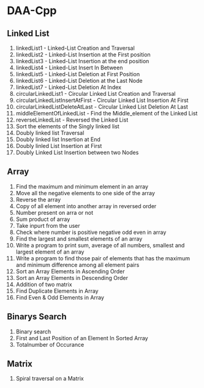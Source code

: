 # DAA-Cpp

## Linked List
1. linkedList1 - Linked-List Creation and Traversal
2. linkedList2 - Linked-List Insertion at the First position
3. linkedList3 - Linked-List Insertion at the end position
4. linkedList4 - Linked-List Insert In Between 
5. linkedList5 - Linked-List Deletion at First Position
6. linkedList6 - Linked-List Deletion at the Last Node
7. linkedList7 - Linked-List Deletion At Index
8. circularLinkedList1 - Circular Linked List Creation and Traversal
9. circularLinkedListInsertAtFirst - Circular Linked List Insertion At First
10. circularLinkedListDeleteAtLast - Circular Linked List Deletion At Last
11. middleElementOfLinkedList - Find the Middle_element of the Linked List
12. reverseLinkedList - Reversed the Linked List
13. Sort the elements of the Singly linked list
14. Doubly linked list Traversal
15. Doubly linked list Insertion at End
16. Doubly linled List Insertion at First
17. Doubly Linked List Insertion between two Nodes


## Array
1. Find the maximum and minimum element in an array
2. Move all the negative elements to one side of the array
3. Reverse the array
4. Copy of all element into another array in reversed order
5. Number present on arra or not
6. Sum product of array
7. Take inpurt from the user
8. Check where number is positive negative odd even in array
9. Find the largest and smallest elements of an array
10. Write a program to print sum, average of all numbers, smallest and largest element of an array
11. Write a program to find those pair of elements that has the maximum and minimum difference among all element pairs
12. Sort an Array Elements in Ascending Order
13. Sort an Array Elements in Descending Order
14. Addition of two matrix
15. Find Duplicate Elements in Array
16. Find Even & Odd Elements in Array


## Binarys Search
1. Binary search
2. First and Last Position of an Element In Sorted Array
3. Totalnumber of Occurance

## Matrix
1. Spiral traversal on a Matrix
